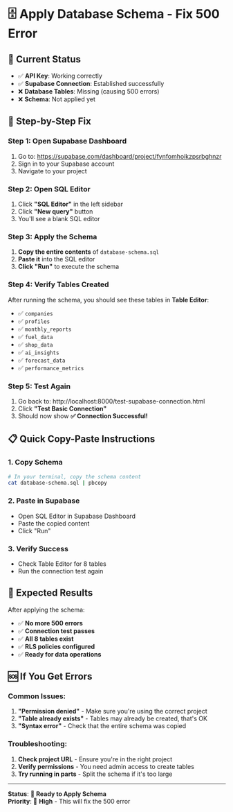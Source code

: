 # 🗄️ **Apply Database Schema - Fix 500 Error**

## 🚨 **Current Status**
- ✅ **API Key**: Working correctly
- ✅ **Supabase Connection**: Established successfully  
- ❌ **Database Tables**: Missing (causing 500 errors)
- ❌ **Schema**: Not applied yet

## 🔧 **Step-by-Step Fix**

### **Step 1: Open Supabase Dashboard**
1. Go to: https://supabase.com/dashboard/project/fynfomhoikzpsrbghnzr
2. Sign in to your Supabase account
3. Navigate to your project

### **Step 2: Open SQL Editor**
1. Click **"SQL Editor"** in the left sidebar
2. Click **"New query"** button
3. You'll see a blank SQL editor

### **Step 3: Apply the Schema**
1. **Copy the entire contents** of `database-schema.sql`
2. **Paste it** into the SQL editor
3. **Click "Run"** to execute the schema

### **Step 4: Verify Tables Created**
After running the schema, you should see these tables in **Table Editor**:
- ✅ `companies`
- ✅ `profiles` 
- ✅ `monthly_reports`
- ✅ `fuel_data`
- ✅ `shop_data`
- ✅ `ai_insights`
- ✅ `forecast_data`
- ✅ `performance_metrics`

### **Step 5: Test Again**
1. Go back to: http://localhost:8000/test-supabase-connection.html
2. Click **"Test Basic Connection"**
3. Should now show **✅ Connection Successful!**

## 📋 **Quick Copy-Paste Instructions**

### **1. Copy Schema**
```bash
# In your terminal, copy the schema content
cat database-schema.sql | pbcopy
```

### **2. Paste in Supabase**
- Open SQL Editor in Supabase Dashboard
- Paste the copied content
- Click "Run"

### **3. Verify Success**
- Check Table Editor for 8 tables
- Run the connection test again

## 🎯 **Expected Results**

After applying the schema:
- ✅ **No more 500 errors**
- ✅ **Connection test passes**
- ✅ **All 8 tables exist**
- ✅ **RLS policies configured**
- ✅ **Ready for data operations**

## 🆘 **If You Get Errors**

### **Common Issues:**
1. **"Permission denied"** - Make sure you're using the correct project
2. **"Table already exists"** - Tables may already be created, that's OK
3. **"Syntax error"** - Check that the entire schema was copied

### **Troubleshooting:**
1. **Check project URL** - Ensure you're in the right project
2. **Verify permissions** - You need admin access to create tables
3. **Try running in parts** - Split the schema if it's too large

---

**Status**: 🔧 **Ready to Apply Schema**  
**Priority**: 🚨 **High** - This will fix the 500 error
